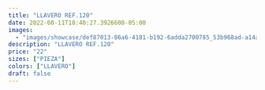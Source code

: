 ```yaml
---
title: "LLAVERO REF.120"
date: 2022-08-11T18:40:27.3926608-05:00
images:
  - "images/showcase/def87013-86a6-4181-b192-6adda2700785_53b968ad-a14a-4f43-91d1-a6fd0126fb52.webp"
description: "LLAVERO REF.120"
price: "22"
sizes: ["PIEZA"]
colors: ["LLAVERO"]
draft: false
---
```

